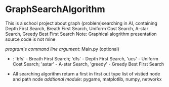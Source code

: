 # GraphSearchAlgorithm
This is a school project about graph (problem)searching in AI, containing Depth First Search, Breath First Search, Uniform Cost Search, A-star Search, Greedy Best First Search
Note: Graphical alogrithm presentation source code is not mine

*program's command line argument*: Main.py <test-case-file-path> <algorithm> <time-delay>(optional)
  
  + <algorithm>: 'bfs' - Breath First Search; 'dfs' - Depth First Search, 'ucs' - Uniform Cost Search; 'astar' - A-star Search, 'greedy' - Greedy Best First Search
    
  + All searching algorithm return a first in first out type list of vistied node and path node
*addtional module*: pygame, matplotlib, numpy, networkx 
